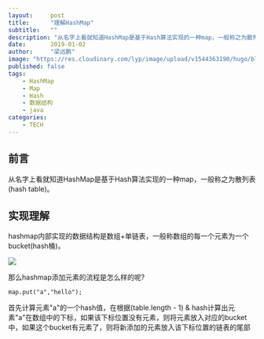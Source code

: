 ```yaml
---
layout:     post 
title:      "理解HashMap"
subtitle:   ""
description: "从名字上看就知道HashMap是基于Hash算法实现的一种map，一般称之为散列表(hash table)"
date:       2019-01-02
author:     "梁远鹏"
image: "https://res.cloudinary.com/lyp/image/upload/v1544363190/hugo/blog.github.io/19375a83fc004035fb1102a4551f2287.jpg"
published: false
tags:
    - HashMap
    - Map 
    - Hash
    - 数据结构
    - java
categories: 
    - TECH
---
```


## 前言
从名字上看就知道HashMap是基于Hash算法实现的一种map，一般称之为散列表(hash table)。  

## 实现理解

hashmap内部实现的数据结构是数组+单链表，一般称数组的每一个元素为一个bucket(hash桶)。  


![](https://res.cloudinary.com/lyp/image/upload/v1546398133/hugo/blog.github.io/data-structure/map/hashmap1.png)

那么hashmap添加元素的流程是怎么样的呢?  
```
map.put("a","hello");  
```  

 首先计算元素"a"的一个hash值，在根据(table.length - 1) & hash计算出元素"a"在数组中的下标，如果该下标位置没有元素，则将元素放入对应的bucket中，如果这个bucket有元素了，则将新添加的元素放入该下标位置的链表的尾部




